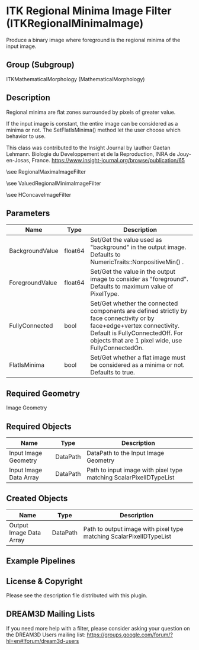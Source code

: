 # ITK Regional Minima Image Filter (ITKRegionalMinimaImage)

Produce a binary image where foreground is the regional minima of the input image.

## Group (Subgroup)

ITKMathematicalMorphology (MathematicalMorphology)

## Description

Regional minima are flat zones surrounded by pixels of greater value.

If the input image is constant, the entire image can be considered as a minima or not. The SetFlatIsMinima() method let the user choose which behavior to use.

This class was contributed to the Insight Journal by \author Gaetan Lehmann. Biologie du Developpement et de la Reproduction, INRA de Jouy-en-Josas, France. https://www.insight-journal.org/browse/publication/65 


\see RegionalMaximaImageFilter 


\see ValuedRegionalMinimaImageFilter 


\see HConcaveImageFilter

## Parameters

| Name | Type | Description |
|------|------|-------------|
| BackgroundValue | float64 | Set/Get the value used as "background" in the output image. Defaults to NumericTraits<PixelType>::NonpositiveMin() . |
| ForegroundValue | float64 | Set/Get the value in the output image to consider as "foreground". Defaults to maximum value of PixelType. |
| FullyConnected | bool | Set/Get whether the connected components are defined strictly by face connectivity or by face+edge+vertex connectivity. Default is FullyConnectedOff. For objects that are 1 pixel wide, use FullyConnectedOn. |
| FlatIsMinima | bool | Set/Get whether a flat image must be considered as a minima or not. Defaults to true. |

## Required Geometry

Image Geometry

## Required Objects

| Name |Type | Description |
|-----|------|-------------|
| Input Image Geometry | DataPath | DataPath to the Input Image Geometry |
| Input Image Data Array | DataPath | Path to input image with pixel type matching ScalarPixelIDTypeList |

## Created Objects

| Name |Type | Description |
|-----|------|-------------|
| Output Image Data Array | DataPath | Path to output image with pixel type matching ScalarPixelIDTypeList |

## Example Pipelines


## License & Copyright

Please see the description file distributed with this plugin.


## DREAM3D Mailing Lists

If you need more help with a filter, please consider asking your question on the DREAM3D Users mailing list:
https://groups.google.com/forum/?hl=en#!forum/dream3d-users


